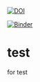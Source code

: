 [![DOI](https://zenodo.org/badge/170262401.svg)](https://zenodo.org/badge/latestdoi/170262401)

[![Binder](https://mybinder.org/badge_logo.svg)](https://mybinder.org/v2/gh/unicus-skmk/test/master)

# test
for test
